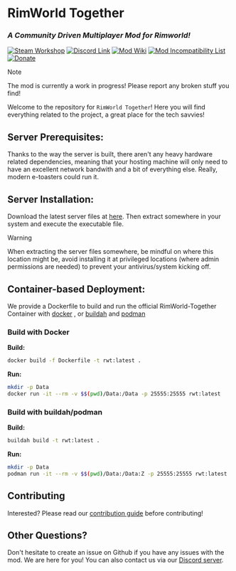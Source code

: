 # RimWorld Together
### *A Community Driven Multiplayer Mod for Rimworld!*
[![Steam Workshop](https://img.shields.io/badge/Steam_Workshop-Subscribe-blue?logo=steam)](https://steamcommunity.com/sharedfiles/filedetails/?id=3005289691) [![Discord Link](https://img.shields.io/badge/Discord-Join-blue?logo=discord)](https://discord.gg/yUF2ec8Vt8) [![Mod Wiki](https://img.shields.io/badge/Wiki-Read-blue?logo=mdbook)](https://github.com/Byte-Nova/Rimworld-Together/wiki) [![Mod Incompatibility List](https://img.shields.io/badge/Incompatibility_List-View-blue?logo=markdown)](https://github.com/RimworldTogether/Rimworld-Together/blob/development/IncompatibilityList.md) [![Donate](https://img.shields.io/badge/Donate-Go-blue?logo=kofi)](https://ko-fi.com/rimworldtogether)

> [!NOTE]
> The mod is currently a work in progress! Please report any broken stuff you find!

Welcome to the repository for `RimWorld Together`! Here you will find everything related to the project, a great place for the tech savvies!

## Server Prerequisites:
Thanks to the way the server is built, there aren't any heavy hardware related dependencies, meaning that your hosting machine will only need to have an excellent network bandwith and a bit of everything else. Really, modern e-toasters could run it.

## Server Installation:
Download the latest server files at [here](https://github.com/Byte-Nova/Rimworld-Together/releases/latest). Then extract somewhere in your system and execute the executable file.
>[!WARNING]
> When extracting the server files somewhere, be mindful on where this location might be, avoid installing it at privileged locations (where admin permissions are needed) to prevent your antivirus/system kicking off.

## Container-based Deployment:
We provide a Dockerfile to build and run the official RimWorld-Together Container with [docker](https://www.docker.com/) , or  [buildah](https://github.com/containers/buildah) and [podman](https://github.com/containers/podman)


### Build with Docker
**Build:**
```sh
docker build -f Dockerfile -t rwt:latest .
```

**Run:**
```sh
mkdir -p Data
docker run -it --rm -v $$(pwd)/Data:/Data -p 25555:25555 rwt:latest
```

### Build with buildah/podman
**Build:**
```sh
buildah build -t rwt:latest .
```

**Run:**
```sh
mkdir -p Data
podman run -it --rm -v $$(pwd)/Data:/Data:Z -p 25555:25555 rwt:latest
```


## Contributing
Interested? Please read our [contribution guide](https://github.com/RimworldTogether/Rimworld-Together/blob/development/.github/CONTRIBUTING.md) before contributing!

## Other Questions?
Don't hesitate to create an issue on Github if you have any issues with the mod. We are here for you! You can also contact us via our [Discord server](https://discord.gg/yUF2ec8Vt8).

